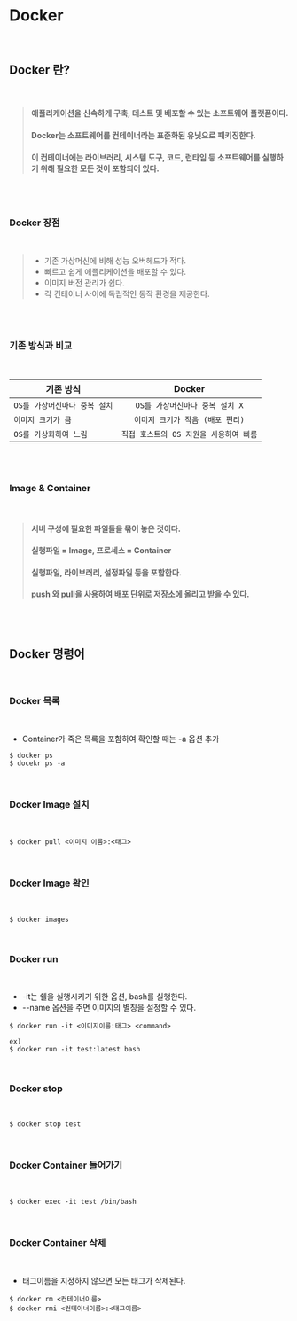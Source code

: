 # Docker
<br>

## Docker 란?
<br>

>#### 애플리케이션을 신속하게 구축, 테스트 및 배포할 수 있는 소프트웨어 플랫폼이다.
>#### Docker는 소프트웨어를 컨테이너라는 표준화된 유닛으로 패키징한다.
>#### 이 컨테이너에는 라이브러리, 시스템 도구, 코드, 런타임 등 소프트웨어를 실행하기 위해 필요한 모든 것이 포함되어 있다.  
<br><br>

### Docker 장점
<br>

> - 기존 가상머신에 비해 성능 오버헤드가 적다. <br>
> - 빠르고 쉽게 애플리케이션을 배포할 수 있다. <br>
> - 이미지 버전 관리가 쉽다.
> - 각 컨테이너 사이에 독립적인 동작 환경을 제공한다.

<br><br>

### 기존 방식과 비교
<br>

| 기존 방식 | Docker |
|----|:---:|
| `OS를 가상머신마다 중복 설치`  | `OS를 가상머신마다 중복 설치 X`|
| `이미지 크기가 큼` | `이미지 크기가 작음 (배포 편리)` |
| `OS를 가상화하여 느림` | `직접 호스트의 OS 자원을 사용하여 빠름` |
<br><br>

### Image & Container
<br>

> #### 서버 구성에 필요한 파일들을 묶어 놓은 것이다.
> #### 실행파일 = Image, 프로세스 = Container
> #### 실행파일, 라이브러리, 설정파일 등을 포함한다.
> #### push 와 pull을 사용하여 배포 단위로 저장소에 올리고 받을 수 있다.
<br><br>

## Docker 명령어
<br>

### Docker 목록
<br>

- Container가 죽은 목록을 포함하여 확인할 때는 -a 옵션 추가
```
$ docker ps 
$ docekr ps -a
```
<br>

### Docker Image 설치
<br>

```
$ docker pull <이미지 이름>:<태그>
```
<br>

### Docker Image 확인
<br>

```
$ docker images
```
<br>

### Docker run
<br>

- -it는 쉘을 실행시키기 위한 옵션, bash를 실행한다. 
- --name 옵션을 주면 이미지의 별칭을 설정할 수 있다. 
```
$ docker run -it <이미지이름:태그> <command>

ex)
$ docker run -it test:latest bash
```
<br>

### Docker stop
<br>

```
$ docker stop test
```
<br>

### Docker Container 들어가기
<br>

```
$ docker exec -it test /bin/bash
```
<br>

### Docker Container 삭제
<br>

- 태그이름을 지정하지 않으면 모든 태그가 삭제된다.
```
$ docker rm <컨테이너이름>
$ docker rmi <컨테이너이름>:<태그이름>
```
<br>

